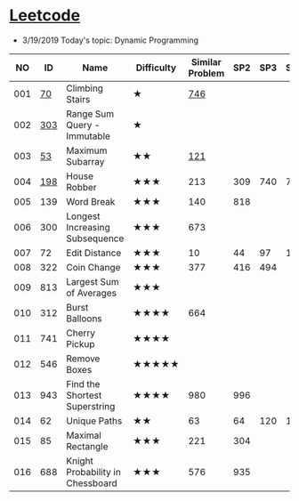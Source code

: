 # [Leetcode](https://leetcode.com/problemset/all/) 
* 3/19/2019 Today's topic: Dynamic Programming

 NO |ID | Name | Difficulty | Similar Problem | SP2| SP3| SP4 | SP5 | SP6| SP7| Remark1 
--- | --- | --- | --- | --- |--- |--- |--- |--- |--- |--- |--- 
001|[70](https://leetcode.com/problems/climbing-stairs/) | Climbing Stairs |★ | [746](https://leetcode.com/problems/min-cost-climbing-stairs/) |  |   |   |   |    |   | 
002|[303](https://leetcode.com/problems/range-sum-query-immutable/)| Range Sum Query - Immutable | ★ |   |   |   |    |   |    |    
003|[53](https://leetcode.com/problems/maximum-subarray/) | Maximum Subarray | ★★ | [121](https://leetcode.com/problems/best-time-to-buy-and-sell-stock/) |   |   |   |   |    |   |    | 
004|[198](https://leetcode.com/problems/house-robber/) | House Robber | ★★★ | 213 | 309 | 740 | 790 | 801 |    |   |  
005| 139 |	Word Break	|★★★	|140|	818| | | | | |						
006|300 |	Longest Increasing Subsequence	|★★★	|673| | | | | | |							
007|72	|Edit Distance	|★★★|	10|	44	|97|	115|	583|	712|	|
008|322|	Coin Change|	★★★	|377|	416	|494|	|	|	|	|	
009|813|	Largest Sum of Averages	|★★★| | | | | | | |						
010|312|	Burst Balloons	|★★★★|	664 | ||||||	 				
011|741|	Cherry Pickup	|★★★★|	|||||||							
012|546|	Remove Boxes	|★★★★★	||||||||							
013|943|	Find the Shortest Superstring	|★★★★	|980|	996||||||			
014|62|	Unique Paths	|★★|	63|	64|	120|	174|	931|||		
015|85|	Maximal Rectangle	|★★★	|221	|304||||||						
016|688|	Knight Probability in Chessboard	|★★★	|576|	935||||||						
